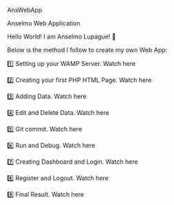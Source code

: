 AnsWebApp

Anselmo Web Application



Hello  World! I am Anselmo Lupague! 👋

Below is the method I follow to create my own Web App:

1️⃣ Setting up your WAMP Server. Watch here

2️⃣ Creating your first PHP HTML Page. Watch here

3️⃣ Adding Data. Watch here

4️⃣ Edit and Delete Data. Watch here

5️⃣ Git commit. Watch here

6️⃣ Run and Debug. Watch here

7️⃣ Creating Dashboard and Login. Watch here

8️⃣ Register and Logout. Watch here

9️⃣ Final Result. Watch here


